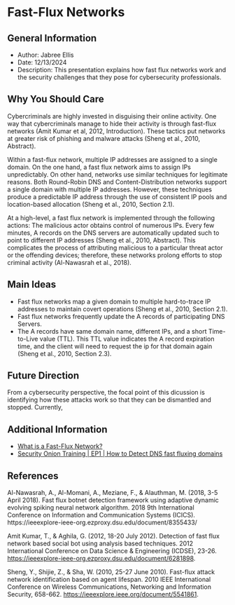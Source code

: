 <h1>Fast-Flux Networks</h1>

<h2>General Information</h2>
<ul>
  <li>Author: Jabree Ellis</li>
  <li>Date: 12/13/2024</li>
  <li>Description: This presentation explains how fast flux networks work and the security challenges that they pose for cybersecurity professionals.</li>
</ul>

<h2>Why You Should Care</h2>
<p>Cybercriminals are highly invested in disguising their online activity. One way that cybercriminals manage to hide their activity is through fast-flux networks (Amit Kumar et al, 2012, Introduction). These tactics put networks at greater risk of phishing and malware attacks (Sheng et al., 2010, Abstract). 

Within a fast-flux network, multiple IP addresses are assigned to a single domain. On the one hand, a fast flux network aims to assign IPs unpredictably. On other hand, networks use similar techniques for legitimate reasons. Both Round-Robin DNS and Content-Distribution networks support a single domain with multiple IP addresses. However, these techniques produce a predictable IP address through the use of consistent IP pools and location-based allocation (Sheng et al., 2010, Section 2.1). 

At a high-level, a fast flux network is implemented through the following actions: The malicious actor obtains control of numerous IPs. Every few minutes, A records on the DNS servers are automatically updated such to point to different IP addresses (Sheng et al., 2010, Abstract). This complicates the process of attributing malicious to a particular threat actor or the offending devices; therefore, these networks prolong efforts to stop criminal activity (Al-Nawasrah et al., 2018).
</p>

<h2>Main Ideas</h2>
<ul>
  <li>Fast flux networks map a given domain to multiple hard-to-trace IP addresses to maintain covert operations (Sheng et al., 2010, Section 2.1).</li>
  <li>Fast flux networks frequently update the A records of participating DNS Servers.</li>
  <li>The A records have same domain name, different IPs, and a short Time-to-Live value (TTL). This TTL value indicates the A record expiration time, and the client will need to request the ip for that domain again (Sheng et al., 2010, Section 2.3).</li>
</ul>

<h2>Future Direction</h2>
<p>From a cybersecurity perspective, the focal point of this dicussion is identifying how these attacks work so that they can be dismantled and stopped. Currently, </p>

<h2>Additional Information</h2>
<ul>
  <li><a href="https://www.paloaltonetworks.com/cyberpedia/what-is-a-fast-flux-network">What is a Fast-Flux Network?</a></li>
  <li><a href="https://www.youtube.com/watch?v=4iIR3QEpgF0">Security Onion Training | EP1 | How to Detect DNS fast fluxing domains</a></li>
  
</ul>

<h2>References</h2>
<p>  
Al-Nawasrah, A., Al-Momani, A., Meziane, F., & Alauthman, M. (2018, 3-5 April 2018). Fast flux botnet detection framework using adaptive     dynamic evolving spiking neural network algorithm. 2018 9th International Conference on Information and Communication Systems (ICICS). https://ieeexplore-ieee-org.ezproxy.dsu.edu/document/8355433/  

Amit Kumar, T., & Aghila, G. (2012, 18-20 July 2012). Detection of fast flux network based social bot using analysis based techniques. 2012 International Conference on Data Science & Engineering (ICDSE), 23-26. https://ieeexplore-ieee-org.ezproxy.dsu.edu/document/6281898.

Sheng, Y., Shijie, Z., & Sha, W. (2010, 25-27 June 2010). Fast-flux attack network identification based on agent lifespan. 2010 IEEE International Conference on Wireless Communications, Networking and Information Security, 658-662. https://ieeexplore.ieee.org/document/5541861. 
</p>
